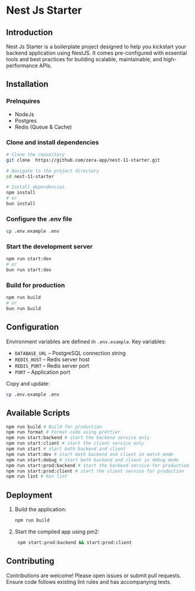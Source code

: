 # Nest Js Starter

## Introduction

Nest Js Starter is a boilerplate project designed to help you kickstart your backend application using NestJS. It comes pre-configured with essential tools and best practices for building scalable, maintainable, and high-performance APIs.

## Installation

### PreInquires

- NodeJs
- Postgres
- Redis (Queue & Cache)

### Clone and install dependencies

```bash
# Clone the repository
git clone  https://github.com/zera-app/nest-11-starter.git

# Navigate to the project directory
cd nest-11-starter

# Install dependencies
npm install
# or
bun install
```

### Configure the .env file

```bash
cp .env.example .env
```

### Start the development server

```bash
npm run start:dev
# or
bun run start:dev
```

### Build for production

```bash
npm run build
# or
bun run build
```

## Configuration

Environment variables are defined in `.env.example`. Key variables:

- `DATABASE_URL` – PostgreSQL connection string
- `REDIS_HOST` – Redis server host
- `REDIS_PORT` – Redis server port
- `PORT` – Application port

Copy and update:

```bash
cp .env.example .env
```

## Available Scripts

```bash
npm run build # Build for production
npm run format # Format code using prettier
npm run start:backend # start the backend service only
npm run start:client # start the client service only
npm run start # start both backend and client
npm run start:dev # start both backend and client in watch mode
npm run start:debug # start both backend and client in debug mode
npm run start:prod:backend # start the backend service for production
npm run start:prod:client # start the client service for production
npm run lint # Run lint
```

## Deployment

1. Build the application:
   ```bash
   npm run build
   ```
2. Start the compiled app using pm2:
   ```bash
    npm start:prod:backend && start:prod:client
   ```

## Contributing

Contributions are welcome! Please open issues or submit pull requests. Ensure code follows existing lint rules and has accompanying tests.
